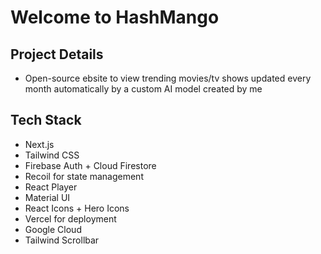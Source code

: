 # Welcome to HashMango

## Project Details

- Open-source ebsite to view trending movies/tv shows updated every month automatically by a custom AI model created by me

## Tech Stack

- Next.js
- Tailwind CSS
- Firebase Auth + Cloud Firestore
- Recoil for state management
- React Player
- Material UI
- React Icons + Hero Icons
- Vercel for deployment
- Google Cloud
- Tailwind Scrollbar
